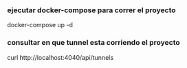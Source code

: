 ### ejecutar docker-compose para correr el proyecto
docker-compose up -d

### consultar en que tunnel esta corriendo el proyecto
curl http://localhost:4040/api/tunnels
